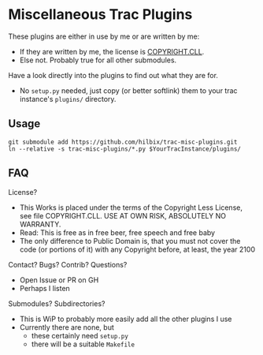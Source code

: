 # Miscellaneous Trac Plugins

These plugins are either in use by me or are written by me:

- If they are written by me, the license is [COPYRIGHT.CLL](./COPYRIGHT.CLL).
- Else not.  Probably true for all other submodules.

Have a look directly into the plugins to find out what they are for.

- No `setup.py` needed, just copy (or better softlink) them to your trac instance's `plugins/` directory.


## Usage

	git submodule add https://github.com/hilbix/trac-misc-plugins.git
	ln --relative -s trac-misc-plugins/*.py $YourTracInstance/plugins/


## FAQ

License?

- This Works is placed under the terms of the Copyright Less License,  
  see file COPYRIGHT.CLL.  USE AT OWN RISK, ABSOLUTELY NO WARRANTY.
- Read:  This is free as in free beer, free speech and free baby
- The only difference to Public Domain is, that you must not cover the code
  (or portions of it) with any Copyright before, at least, the year 2100

Contact? Bugs? Contrib? Questions?

- Open Issue or PR on GH
- Perhaps I listen

Submodules?  Subdirectories?

- This is WiP to probably more easily add all the other plugins I use
- Currently there are none, but
  - these certainly need `setup.py`
  - there will be a suitable `Makefile`
